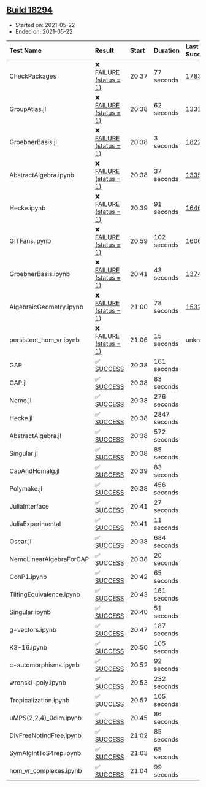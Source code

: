 ## [Build 18294](https://oscarci.mathematik.uni-kl.de/job/oscar/18294/)

* Started on: 2021-05-22
* Ended on: 2021-05-22

| Test Name    | Result | Start | Duration | Last Success | First Failure |
|:-------------|:-------|:------|:---------|:-------------|:--------------|
| CheckPackages | ❌ [FAILURE (status = 1)](https://oscarci.mathematik.uni-kl.de/job/oscar/18294/artifact/logs/build-18294/CheckPackages.log) | 20:37 | 77 seconds | [17832](https://oscarci.mathematik.uni-kl.de/job/oscar/17832/) | [17833](https://oscarci.mathematik.uni-kl.de/job/oscar/17833/) |
| GroupAtlas.jl | ❌ [FAILURE (status = 1)](https://oscarci.mathematik.uni-kl.de/job/oscar/18294/artifact/logs/build-18294/GroupAtlas.jl.log) | 20:38 | 62 seconds | [13311](https://oscarci.mathematik.uni-kl.de/job/oscar/13311/) | [13312](https://oscarci.mathematik.uni-kl.de/job/oscar/13312/) |
| GroebnerBasis.jl | ❌ [FAILURE (status = 1)](https://oscarci.mathematik.uni-kl.de/job/oscar/18294/artifact/logs/build-18294/GroebnerBasis.jl.log) | 20:38 | 3 seconds | [18228](https://oscarci.mathematik.uni-kl.de/job/oscar/18228/) | [18229](https://oscarci.mathematik.uni-kl.de/job/oscar/18229/) |
| AbstractAlgebra.ipynb | ❌ [FAILURE (status = 1)](https://oscarci.mathematik.uni-kl.de/job/oscar/18294/artifact/logs/build-18294/AbstractAlgebra.ipynb.log) | 20:38 | 37 seconds | [13355](https://oscarci.mathematik.uni-kl.de/job/oscar/13355/) | [13356](https://oscarci.mathematik.uni-kl.de/job/oscar/13356/) |
| Hecke.ipynb | ❌ [FAILURE (status = 1)](https://oscarci.mathematik.uni-kl.de/job/oscar/18294/artifact/logs/build-18294/Hecke.ipynb.log) | 20:39 | 91 seconds | [16463](https://oscarci.mathematik.uni-kl.de/job/oscar/16463/) | [16464](https://oscarci.mathematik.uni-kl.de/job/oscar/16464/) |
| GITFans.ipynb | ❌ [FAILURE (status = 1)](https://oscarci.mathematik.uni-kl.de/job/oscar/18294/artifact/logs/build-18294/GITFans.ipynb.log) | 20:59 | 102 seconds | [16068](https://oscarci.mathematik.uni-kl.de/job/oscar/16068/) | [16069](https://oscarci.mathematik.uni-kl.de/job/oscar/16069/) |
| GroebnerBasis.ipynb | ❌ [FAILURE (status = 1)](https://oscarci.mathematik.uni-kl.de/job/oscar/18294/artifact/logs/build-18294/GroebnerBasis.ipynb.log) | 20:41 | 43 seconds | [13748](https://oscarci.mathematik.uni-kl.de/job/oscar/13748/) | [13749](https://oscarci.mathematik.uni-kl.de/job/oscar/13749/) |
| AlgebraicGeometry.ipynb | ❌ [FAILURE (status = 1)](https://oscarci.mathematik.uni-kl.de/job/oscar/18294/artifact/logs/build-18294/AlgebraicGeometry.ipynb.log) | 21:00 | 78 seconds | [15322](https://oscarci.mathematik.uni-kl.de/job/oscar/15322/) | [15323](https://oscarci.mathematik.uni-kl.de/job/oscar/15323/) |
| persistent_hom_vr.ipynb | ❌ [FAILURE (status = 1)](https://oscarci.mathematik.uni-kl.de/job/oscar/18294/artifact/logs/build-18294/persistent_hom_vr.ipynb.log) | 21:06 | 15 seconds | unknown | unknown |
| GAP | ✅ [SUCCESS](https://oscarci.mathematik.uni-kl.de/job/oscar/18294/artifact/logs/build-18294/GAP.log) | 20:38 | 161 seconds |  |  |
| GAP.jl | ✅ [SUCCESS](https://oscarci.mathematik.uni-kl.de/job/oscar/18294/artifact/logs/build-18294/GAP.jl.log) | 20:38 | 83 seconds |  |  |
| Nemo.jl | ✅ [SUCCESS](https://oscarci.mathematik.uni-kl.de/job/oscar/18294/artifact/logs/build-18294/Nemo.jl.log) | 20:38 | 276 seconds |  |  |
| Hecke.jl | ✅ [SUCCESS](https://oscarci.mathematik.uni-kl.de/job/oscar/18294/artifact/logs/build-18294/Hecke.jl.log) | 20:38 | 2847 seconds |  |  |
| AbstractAlgebra.jl | ✅ [SUCCESS](https://oscarci.mathematik.uni-kl.de/job/oscar/18294/artifact/logs/build-18294/AbstractAlgebra.jl.log) | 20:38 | 572 seconds |  |  |
| Singular.jl | ✅ [SUCCESS](https://oscarci.mathematik.uni-kl.de/job/oscar/18294/artifact/logs/build-18294/Singular.jl.log) | 20:38 | 85 seconds |  |  |
| CapAndHomalg.jl | ✅ [SUCCESS](https://oscarci.mathematik.uni-kl.de/job/oscar/18294/artifact/logs/build-18294/CapAndHomalg.jl.log) | 20:39 | 83 seconds |  |  |
| Polymake.jl | ✅ [SUCCESS](https://oscarci.mathematik.uni-kl.de/job/oscar/18294/artifact/logs/build-18294/Polymake.jl.log) | 20:38 | 456 seconds |  |  |
| JuliaInterface | ✅ [SUCCESS](https://oscarci.mathematik.uni-kl.de/job/oscar/18294/artifact/logs/build-18294/JuliaInterface.log) | 20:41 | 27 seconds |  |  |
| JuliaExperimental | ✅ [SUCCESS](https://oscarci.mathematik.uni-kl.de/job/oscar/18294/artifact/logs/build-18294/JuliaExperimental.log) | 20:41 | 11 seconds |  |  |
| Oscar.jl | ✅ [SUCCESS](https://oscarci.mathematik.uni-kl.de/job/oscar/18294/artifact/logs/build-18294/Oscar.jl.log) | 20:38 | 684 seconds |  |  |
| NemoLinearAlgebraForCAP | ✅ [SUCCESS](https://oscarci.mathematik.uni-kl.de/job/oscar/18294/artifact/logs/build-18294/NemoLinearAlgebraForCAP.log) | 20:38 | 20 seconds |  |  |
| CohP1.ipynb | ✅ [SUCCESS](https://oscarci.mathematik.uni-kl.de/job/oscar/18294/artifact/logs/build-18294/CohP1.ipynb.log) | 20:42 | 65 seconds |  |  |
| TiltingEquivalence.ipynb | ✅ [SUCCESS](https://oscarci.mathematik.uni-kl.de/job/oscar/18294/artifact/logs/build-18294/TiltingEquivalence.ipynb.log) | 20:43 | 161 seconds |  |  |
| Singular.ipynb | ✅ [SUCCESS](https://oscarci.mathematik.uni-kl.de/job/oscar/18294/artifact/logs/build-18294/Singular.ipynb.log) | 20:40 | 51 seconds |  |  |
| g-vectors.ipynb | ✅ [SUCCESS](https://oscarci.mathematik.uni-kl.de/job/oscar/18294/artifact/logs/build-18294/g-vectors.ipynb.log) | 20:47 | 187 seconds |  |  |
| K3-16.ipynb | ✅ [SUCCESS](https://oscarci.mathematik.uni-kl.de/job/oscar/18294/artifact/logs/build-18294/K3-16.ipynb.log) | 20:50 | 105 seconds |  |  |
| c-automorphisms.ipynb | ✅ [SUCCESS](https://oscarci.mathematik.uni-kl.de/job/oscar/18294/artifact/logs/build-18294/c-automorphisms.ipynb.log) | 20:52 | 92 seconds |  |  |
| wronski-poly.ipynb | ✅ [SUCCESS](https://oscarci.mathematik.uni-kl.de/job/oscar/18294/artifact/logs/build-18294/wronski-poly.ipynb.log) | 20:53 | 232 seconds |  |  |
| Tropicalization.ipynb | ✅ [SUCCESS](https://oscarci.mathematik.uni-kl.de/job/oscar/18294/artifact/logs/build-18294/Tropicalization.ipynb.log) | 20:57 | 105 seconds |  |  |
| uMPS(2,2,4)_0dim.ipynb | ✅ [SUCCESS](https://oscarci.mathematik.uni-kl.de/job/oscar/18294/artifact/logs/build-18294/uMPS-2-2-4-_0dim.ipynb.log) | 20:45 | 86 seconds |  |  |
| DivFreeNotIndFree.ipynb | ✅ [SUCCESS](https://oscarci.mathematik.uni-kl.de/job/oscar/18294/artifact/logs/build-18294/DivFreeNotIndFree.ipynb.log) | 21:02 | 85 seconds |  |  |
| SymAlgIntToS4rep.ipynb | ✅ [SUCCESS](https://oscarci.mathematik.uni-kl.de/job/oscar/18294/artifact/logs/build-18294/SymAlgIntToS4rep.ipynb.log) | 21:03 | 65 seconds |  |  |
| hom_vr_complexes.ipynb | ✅ [SUCCESS](https://oscarci.mathematik.uni-kl.de/job/oscar/18294/artifact/logs/build-18294/hom_vr_complexes.ipynb.log) | 21:04 | 99 seconds |  |  |
